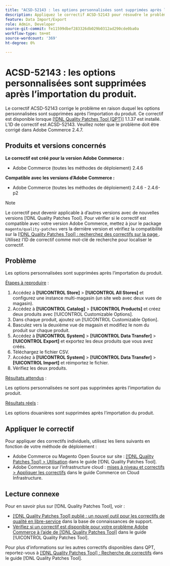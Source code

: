 ```yaml
---
title: "ACSD-52143 : les options personnalisées sont supprimées après l’importation du produit"
description: Appliquez le correctif ACSD-52143 pour résoudre le problème Adobe Commerce en raison duquel les options de personnalisation sont supprimées après l’importation du produit.
feature: Data Import/Export
role: Admin, Developer
source-git-commit: fe11599dbef283326db029b0312ad290cde0ba0a
workflow-type: tm+mt
source-wordcount: '369'
ht-degree: 0%

---
```


# ACSD-52143 : les options personnalisées sont supprimées après l’importation du produit.

Le correctif ACSD-52143 corrige le problème en raison duquel les options personnalisées sont supprimées après l’importation du produit. Ce correctif est disponible lorsque [[!DNL Quality Patches Tool (QPT)]](https://experienceleague.adobe.com/en/docs/commerce-knowledge-base/kb/announcements/commerce-announcements/magento-quality-patches-released-new-tool-to-self-serve-quality-patches) 1.1.37 est installé. L’ID de correctif est ACSD-52143. Veuillez noter que le problème doit être corrigé dans Adobe Commerce 2.4.7.

## Produits et versions concernés

**Le correctif est créé pour la version Adobe Commerce :**

* Adobe Commerce (toutes les méthodes de déploiement) 2.4.6

**Compatible avec les versions d’Adobe Commerce :**

* Adobe Commerce (toutes les méthodes de déploiement) 2.4.6 - 2.4.6-p2

>[!NOTE]
>
>Le correctif peut devenir applicable à d’autres versions avec de nouvelles versions [!DNL Quality Patches Tool]. Pour vérifier si le correctif est compatible avec votre version Adobe Commerce, mettez à jour le package `magento/quality-patches` vers la dernière version et vérifiez la compatibilité sur la [[!DNL Quality Patches Tool] : recherchez des correctifs sur la page ](https://experienceleague.adobe.com/tools/commerce-quality-patches/index.html). Utilisez l’ID de correctif comme mot-clé de recherche pour localiser le correctif.

## Problème

Les options personnalisées sont supprimées après l’importation du produit.

<u>Étapes à reproduire</u> :

1. Accédez à **[!UICONTROL Store]** > **[!UICONTROL All Stores]** et configurez une instance multi-magasin (un site web avec deux vues de magasin).
1. Accédez à **[!UICONTROL Catalog]** > **[!UICONTROL Products]** et créez deux produits avec [!UICONTROL Customizable Options].
1. Dans chaque produit, ajoutez un [!UICONTROL Customizable Option].
1. Basculez vers la deuxième vue de magasin et modifiez le nom du produit sur chaque produit.
1. Accédez à **[!UICONTROL System]** > **[!UICONTROL Data Transfer]** > **[!UICONTROL Export]** et exportez les deux produits que vous avez créés.
1. Téléchargez le fichier CSV.
1. Accédez à **[!UICONTROL System]** > **[!UICONTROL Data Transfer]** > **[!UICONTROL Import]** et réimportez le fichier.
1. Vérifiez les deux produits.

<u>Résultats attendus</u> :

Les options personnalisées ne sont pas supprimées après l’importation du produit.

<u>Résultats réels</u> :

Les options douanières sont supprimées après l’importation du produit.

## Appliquer le correctif

Pour appliquer des correctifs individuels, utilisez les liens suivants en fonction de votre méthode de déploiement :

* Adobe Commerce ou Magento Open Source sur site : [[!DNL Quality Patches Tool] > Utilisation](/help/tools/quality-patches-tool/usage.md) dans le guide [!DNL Quality Patches Tool].
* Adobe Commerce sur l’infrastructure cloud : [mises à niveau et correctifs > Appliquer les correctifs](https://experienceleague.adobe.com/docs/commerce-cloud-service/user-guide/develop/upgrade/apply-patches.html) dans le guide Commerce on Cloud Infrastructure.

## Lecture connexe

Pour en savoir plus sur [!DNL Quality Patches Tool], voir :

* [[!DNL Quality Patches Tool] publié : un nouvel outil pour les correctifs de qualité en libre-service](https://experienceleague.adobe.com/en/docs/commerce-knowledge-base/kb/announcements/commerce-announcements/magento-quality-patches-released-new-tool-to-self-serve-quality-patches) dans la base de connaissances de support.
* [Vérifiez si un correctif est disponible pour votre problème Adobe Commerce à l’aide de  [!DNL Quality Patches Tool]](/help/tools/quality-patches-tool/patches-available-in-qpt/check-patch-for-magento-issue-with-magento-quality-patches.md) dans le guide [!UICONTROL Quality Patches Tool].


Pour plus d&#39;informations sur les autres correctifs disponibles dans QPT, reportez-vous à [[!DNL Quality Patches Tool] : Recherche de correctifs](https://experienceleague.adobe.com/tools/commerce-quality-patches/index.html) dans le guide [!DNL Quality Patches Tool].
